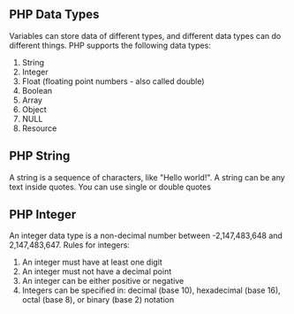 PHP Data Types
----------------
Variables can store data of different types, and different data types can do different things.
PHP supports the following data types:
1. String
2. Integer
3. Float (floating point numbers - also called double)
4. Boolean
5. Array
6. Object
7. NULL
8. Resource

PHP String
----------------
A string is a sequence of characters, like "Hello world!".
A string can be any text inside quotes. You can use single or double quotes

PHP Integer
---------------
An integer data type is a non-decimal number between -2,147,483,648 and 2,147,483,647.
Rules for integers:
1. An integer must have at least one digit
2. An integer must not have a decimal point
3. An integer can be either positive or negative
4. Integers can be specified in: decimal (base 10), hexadecimal (base 16), octal (base 8), or binary (base 2) notation